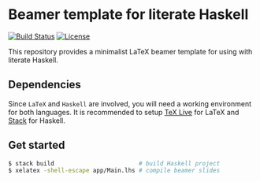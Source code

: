 # Beamer template for literate Haskell
[![Build Status](https://travis-ci.org/BoeingX/beamer-template-for-literate-haskell.svg?branch=master)](https://travis-ci.org/BoeingX/beamer-template-for-literate-haskell)
[![License](https://img.shields.io/badge/License-BSD%203--Clause-blue.svg)](https://opensource.org/licenses/BSD-3-Clause)

This repository provides a minimalist LaTeX beamer template for using with literate Haskell.

## Dependencies

Since `LaTeX` and `Haskell` are involved, you will need a working environment for both languages.
It is recommended to setup [TeX Live](https://www.tug.org/texlive/) for LaTeX
and [Stack](https://docs.haskellstack.org/en/stable/README/) for Haskell.

## Get started

```bash
$ stack build                        # build Haskell project
$ xelatex -shell-escape app/Main.lhs # compile beamer slides
```

